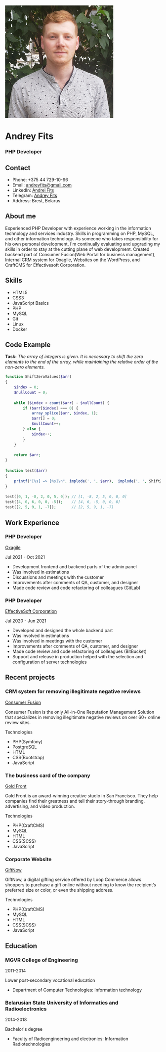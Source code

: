 ![Personal Photo](./images/photo.jpg "Andrey Fits")

# Andrey Fits

### PHP Developer

## Contact

- Phone: +375 44 729-10-96
- Email: [andreyfits@gmail.com](mailto:andreyfits@gmail.com)
- LinkedIn: [Andrei Fits](https://www.linkedin.com/in/andreifits/)
- Telegram: [Andrey Fits](https://t.me/andreyfits)
- Address: Brest, Belarus

## About me

Experienced PHP Developer with experience working in the information technology and services industry. Skills in
programming on PHP, MySQL, and other information technology. As someone who takes responsibility for his
own personal development, I'm continually evaluating and upgrading my skills in order to stay at the cutting plane
of web development. Created backend part of Consumer Fusion(Web Portal for business management), Internal CRM system
for Oxagile, Websites on the WordPress, and CraftCMS for Effectivesoft Corporation.

## Skills

- HTML5
- CSS3
- JavaScript Basics
- PHP
- MySQL
- Git
- Linux
- Docker

## Code Example

**Task:** *The array of integers is given. It is necessary to shift the zero elements to the end of the array, while maintaining the relative order of the non-zero elements.*

```php
function ShiftZeroValues($arr)
{
    $index = 0;
    $nullCount = 0;
    
    while ($index < count($arr) - $nullCount) {
        if ($arr[$index] === 0) {
            array_splice($arr, $index, 1);
            $arr[] = 0;
            $nullCount++;
        } else {
            $index++;
        }
    }
    
    return $arr;
}

function test($arr)
{
    printf("[%s] => [%s]\n", implode(', ', $arr),  implode(', ', ShiftZeroValues($arr)));
}

test([0, 1, -8, 2, 0, 5, 0]); // [1, -8, 2, 5, 0, 0, 0]
test([4, 0, 6, 0, 0, -5]);    // [4, 6, -5, 0, 0, 0]
test([2, 5, 9, 1, -7]);       // [2, 5, 9, 1, -7]
```

## Work Experience

### PHP Developer

[Oxagile](https://www.oxagile.com/)

Jul 2021 - Oct 2021

- Development frontend and backend parts of the admin panel
- Was involved in estimations
- Discussions and meetings with the customer
- Improvements after comments of QA, customer, and designer
- Made code review and code refactoring of colleagues (GitLab)

### PHP Developer

[EffectiveSoft Corporation](https://www.effectivesoft.com/)

Jul 2020 - Jun 2021

- Developed and designed the whole backend part
- Was involved in estimations
- Was involved in meetings with the customer
- Improvements after comments of QA, customer, and designer
- Made code review and code refactoring of colleagues (BitBucket)
- Support and release in production helped with the selection and configuration of server technologies

## Recent projects

### CRM system for removing illegitimate negative reviews

[Consumer Fusion](https://consumerfusion.com/)

Consumer Fusion is the only All-in-One Reputation Management Solution that specializes in removing illegitimate negative reviews on over 60+ online review sites.

Technologies
- PHP(Symfony)
- PostgreSQL
- HTML
- CSS(Bootstrap)
- JavaScript

### The business card of the company

[Gold Front](https://www.goldfront.com/)

Gold Front is an award-winning creative studio in San Francisco. They help companies find their greatness and tell their story-through branding, advertising, and video production.

Technologies
- PHP(CraftCMS)
- MySQL
- HTML
- CSS(SCSS)
- JavaScript

### Corporate Website

[GiftNow](https://www.giftnow.com/)

GiftNow, a digital gifting service offered by Loop Commerce allows shoppers to purchase a gift online without needing to know the recipient’s preferred size or color, or even the shipping address.

Technologies
- PHP(CraftCMS)
- MySQL
- HTML
- CSS(SCSS)
- JavaScript

## Education

### MGVR College of Engineering

2011-2014

Lower post-secondary vocational education

- Department of Computer Technologies: Information technology

### Belarusian State University of Informatics and Radioelectronics

2014-2018

Bachelor's degree

- Faculty of Radioengineering and electronics: Information Radiotechnologies
